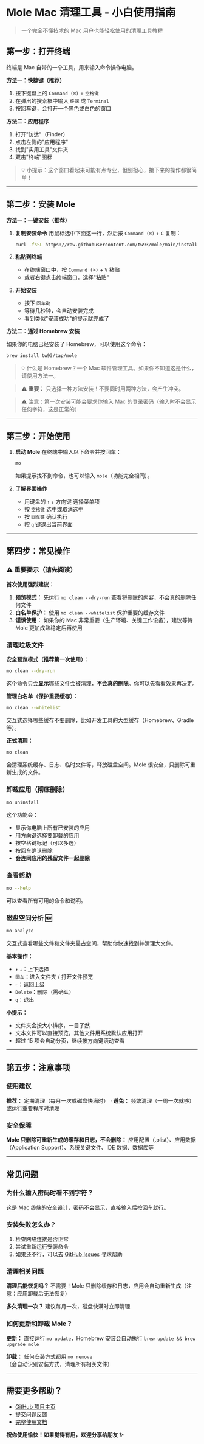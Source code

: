 # Mole Mac 清理工具 - 小白使用指南

> 一个完全不懂技术的 Mac 用户也能轻松使用的清理工具教程

## 第一步：打开终端

终端是 Mac 自带的一个工具，用来输入命令操作电脑。

**方法一：快捷键（推荐）**

1. 按下键盘上的 `Command (⌘)` + `空格键`
2. 在弹出的搜索框中输入 `终端` 或 `Terminal`
3. 按回车键，会打开一个黑色或白色的窗口

**方法二：应用程序**

1. 打开"访达"（Finder）
2. 点击左侧的"应用程序"
3. 找到"实用工具"文件夹
4. 双击"终端"图标

> 💡 小提示：这个窗口看起来可能有点专业，但别担心，接下来的操作都很简单！

---

## 第二步：安装 Mole

**方法一：一键安装（推荐）**

1. **复制安装命令**
   用鼠标选中下面这一行，然后按 `Command (⌘)` + `C` 复制：

   ```bash
   curl -fsSL https://raw.githubusercontent.com/tw93/mole/main/install.sh | bash
   ```

2. **粘贴到终端**
   - 在终端窗口中，按 `Command (⌘)` + `V` 粘贴
   - 或者右键点击终端窗口，选择"粘贴"

3. **开始安装**
   - 按下 `回车键`
   - 等待几秒钟，会自动安装完成
   - 看到类似"安装成功"的提示就完成了

**方法二：通过 Homebrew 安装**

如果你的电脑已经安装了 Homebrew，可以使用这个命令：

```bash
brew install tw93/tap/mole
```

> 💡 什么是 Homebrew？一个 Mac 软件管理工具。如果你不知道这是什么，请使用方法一。

> ⚠️ **重要：** 只选择一种方法安装！不要同时用两种方法，会产生冲突。

> ⚠️ 注意：第一次安装可能会要求你输入 Mac 的登录密码（输入时不会显示任何字符，这是正常的）

---

## 第三步：开始使用

1. **启动 Mole**
   在终端中输入以下命令并按回车：

   ```bash
   mo
   ```

   如果提示找不到命令，也可以输入 `mole`（功能完全相同）。

2. **了解界面操作**
   - 用键盘的 `↑` `↓` 方向键 选择菜单项
   - 按 `空格键` 选中或取消选中
   - 按 `回车键` 确认执行
   - 按 `q` 键退出当前界面

---

## 第四步：常见操作

### ⚠️ 重要提示（请先阅读）

**首次使用强烈建议：**

1. **预览模式：** 先运行 `mo clean --dry-run` 查看将删除的内容，不会真的删除任何文件
2. **白名单保护：** 使用 `mo clean --whitelist` 保护重要的缓存文件
3. **谨慎使用：** 如果你的 Mac 非常重要（生产环境、关键工作设备），建议等待 Mole 更加成熟稳定后再使用

### 清理垃圾文件

**安全预览模式（推荐第一次使用）：**

```bash
mo clean --dry-run
```

这个命令只会**显示**哪些文件会被清理，**不会真的删除**。你可以先看看效果再决定。

**管理白名单（保护重要缓存）：**

```bash
mo clean --whitelist
```

交互式选择哪些缓存不要删除，比如开发工具的大型缓存（Homebrew、Gradle 等）。

**正式清理：**

```bash
mo clean
```

会清理系统缓存、日志、临时文件等，释放磁盘空间。Mole 很安全，只删除可重新生成的文件。

### 卸载应用（彻底删除）

```bash
mo uninstall
```

这个功能会：

- 显示你电脑上所有已安装的应用
- 用方向键选择要卸载的应用
- 按空格键标记（可以多选）
- 按回车确认删除
- **会连同应用的残留文件一起删除**

### 查看帮助

```bash
mo --help
```

可以查看所有可用的命令和说明。

### 磁盘空间分析 🆕

```bash
mo analyze
```

交互式查看哪些文件和文件夹最占空间，帮助你快速找到并清理大文件。

**基本操作：**

- `↑` `↓`：上下选择
- `回车`：进入文件夹 / 打开文件预览
- `←`：返回上级
- `Delete`：删除（需确认）
- `q`：退出

**小提示：**

- 文件夹会按大小排序，一目了然
- 文本文件可以直接预览，其他文件用系统默认应用打开
- 超过 15 项会自动分页，继续按方向键滚动查看

---

## 第五步：注意事项

### 使用建议

**推荐：** 定期清理（每月一次或磁盘快满时） · **避免：** 频繁清理（一周一次就够）或运行重要程序时清理

### 安全保障

**Mole 只删除可重新生成的缓存和日志，不会删除：** 应用配置（.plist）、应用数据（Application Support）、系统关键文件、IDE 数据、数据库等

---

## 常见问题

### 为什么输入密码时看不到字符？

这是 Mac 终端的安全设计，密码不会显示，直接输入后按回车就行。

### 安装失败怎么办？

1. 检查网络连接是否正常
2. 尝试重新运行安装命令
3. 如果还不行，可以去 [GitHub Issues](https://github.com/tw93/mole/issues) 寻求帮助

### 清理相关问题

**清理后能恢复吗？** 不需要！Mole 只删除缓存和日志，应用会自动重新生成（注意：应用卸载后无法恢复）

**多久清理一次？** 建议每月一次，磁盘快满时立即清理

### 如何更新和卸载 Mole？

**更新：** 直接运行 `mo update`，Homebrew 安装会自动执行 `brew update && brew upgrade mole`

**卸载：** 任何安装方式都用 `mo remove`（会自动识别安装方式，清理所有相关文件）

---

## 需要更多帮助？

- [GitHub 项目主页](https://github.com/tw93/mole)
- [提交问题反馈](https://github.com/tw93/mole/issues)
- [完整使用文档](./README.md)

**祝你使用愉快！如果觉得有用，欢迎分享给朋友 ✨**
